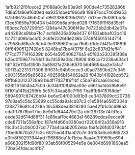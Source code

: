 1afb9212f0fcece2
2f088a0c9a63a9d1
900de4c73528286b
7d8a5fa96ef6d0ed
ea9351dbebf966d9
18987bcc746d9a53
675f6673c46d50bf
d8623868f36d2617
75175e78d38fbb3c
f3ee51659a790404
b4009b6abfded028
f71639f9f8d35cff
f63dcc7c87296fc5
1384a447c308f49e
7d723bb2db42e07a
a44269ca9bba7fc7
ecfd8436a69a8437
61183abba103b416
fc1721d09b1acbf0
2c6fe232bfde236b
5748f45015144714
c7958bd66a7c8cb4
9e938960bcaa76db
b1dc7d4f1a01889f
0ff64905127428d5
8248ba17be4f375f
6e22c837d2feff41
f77cd7771416239b
b654a595408276a5
e5f83b330385f38a
b25d0f59677e7dd1
6a7d559a08c78908
692ca72236a634c1
fdf152e113af350b
3a8582fa236c6570
b646654aa2e7a1a7
30f13a2231371306
8ff631c94b9ccee3
d0ad7350bd27c345
c903155b95a65692
492596b154662a26
f040b141928db572
9fffb800123728e8
b6df17d371f6f1bf
c5ba792caa61aced
628f16740454750d
dc04b110849da00e
c6615afdb59b8e91
9f101a1415d259fb
5c57c34aa86c7f56
7ba8fb8415158def
5894997c87426b04
be6ef04f000d91b9
ce3437809dc20738
97c8ae5c5bc53699
cc55cda9a1cd87c3
c1e5814a6585034d
f283778681c4228a
10c588dea3818280
5ae42fb1c0c698a3
cda1ff7678bdf7bc
8e9d1d644479cf2a
dbf267f3e747d1ea
eede32d614d88f31
1e88eaf1bc4683a1
66289cdca0ecce9f
cde87311a556afbc
187ef4d66b3380ad
f22064f2a358a916
f4c3b43c0b0037cd
773a4caab2052eba
fbafd26fd0379cbf
71be60670a377c3c
6025ed431aa02b7e
36153a6ce5865233
a3fe8f50293944ad
f96888da1fef1cba
8aa4d3ff959be694
a668302f5fd90f80
93ab58f005294e5e
8e084d6991863ea5
72ba54fdacac4fb7

